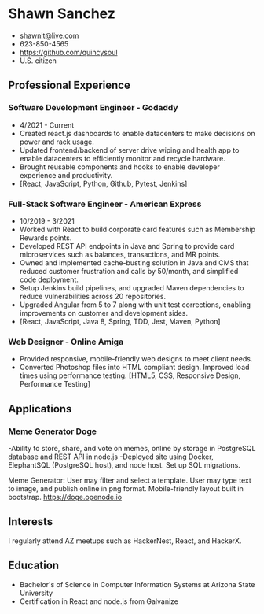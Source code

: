# Shawn Sanchez
- shawnit@live.com
- 623-850-4565
- https://github.com/quincysoul
- U.S. citizen

## Professional Experience

### Software Development Engineer - Godaddy
- 4/2021 - Current
- Created react.js dashboards to enable datacenters to make decisions on power and rack usage.
- Updated frontend/backend of server drive wiping and health app to enable datacenters to efficiently monitor and recycle hardware.
- Brought reusable components and hooks to enable developer experience and productivity.
- [React, JavaScript, Python, Github, Pytest, Jenkins]

### Full-Stack Software Engineer - American Express
- 10/2019 - 3/2021
- Worked with React to build corporate card features such as Membership Rewards points.
- Developed REST API endpoints in Java and Spring to provide card microservices such as balances, transactions, and MR points.
- Owned and implemented cache-busting solution in Java and CMS that reduced customer frustration and calls by 50/month, and simplified code deployment.
- Setup Jenkins build pipelines, and upgraded Maven dependencies to reduce vulnerabilities across 20 repositories.
- Upgraded Angular from 5 to 7 along with unit test corrections, enabling improvements on customer and development sides.
- [React, JavaScript, Java 8, Spring, TDD, Jest, Maven, Python]

<!-- ### VMWare Operations Engineer - GM
- Owned and implemented a Powershell hardware validation tool to solve a manual process. The result - unit testing that reduces hardware problems, incidents, and customer-facing software issues.
- Developed Powershell solution to install 10,000 hard drives to servers, validated by OS and VRA typing.
- As part of a team effort, patched over 400 servers: DELL, HP firmware and VMWare ESXi virtualization software.
- Trained jr. teammates in ITIL and tech stack.
[PowerShell, VMWare, BASH, SSH, Regex, Build validation, ITIL, Windows Server, UNIX, Linux, HP, DELL] -->

### Web Designer - Online Amiga
- Provided responsive, mobile-friendly web designs to meet client needs.
- Converted Photoshop files into HTML compliant design. Improved load times using performance testing.
[HTML5, CSS, Responsive Design, Performance Testing]

## Applications

### Meme Generator Doge
-Ability to store, share, and vote on memes, online by storage in PostgreSQL database and REST API in node.js
-Deployed site using Docker, ElephantSQL (PostgreSQL host), and node host. Set up SQL migrations.

Meme Generator: User may filter and select a template. User may type text to image, and publish online in png format. Mobile-friendly layout built in bootstrap. https://doge.openode.io

## Interests
I regularly attend AZ meetups such as HackerNest, React, and HackerX.

## Education
- Bachelor's of Science in Computer Information Systems at Arizona State University
- Certification in React and node.js from Galvanize